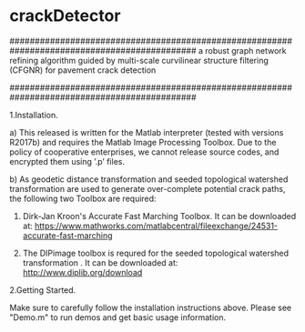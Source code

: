 # crackDetector

#############################################################################################
a robust graph network refining algorithm guided by multi-scale curvilinear structure 
filtering (CFGNR)  for pavement crack detection

#############################################################################################


1.Installation.

a) This released is written for the Matlab interpreter (tested with versions R2017b) and requires the Matlab Image Processing Toolbox.
   Due to the policy of cooperative enterprises, we cannot release source codes, and encrypted them using ’.p’ files.
   
   
b) As geodetic distance transformation and seeded topological watershed transformation are used to generate over-complete potential crack paths, the following two Toolbox are required:
   
   1.  Dirk-Jan Kroon's  Accurate Fast Marching Toolbox. It can be downloaded at:
       https://www.mathworks.com/matlabcentral/fileexchange/24531-accurate-fast-marching
       
   2.  The DIPimage toolbox is requred for the seeded topological watershed transformation . It can be downloaded at:
       http://www.diplib.org/download
       
       
2.Getting Started.

   Make sure to carefully follow the installation instructions above.
   Please see "Demo.m" to run demos and get basic usage information.  
       
   
 
